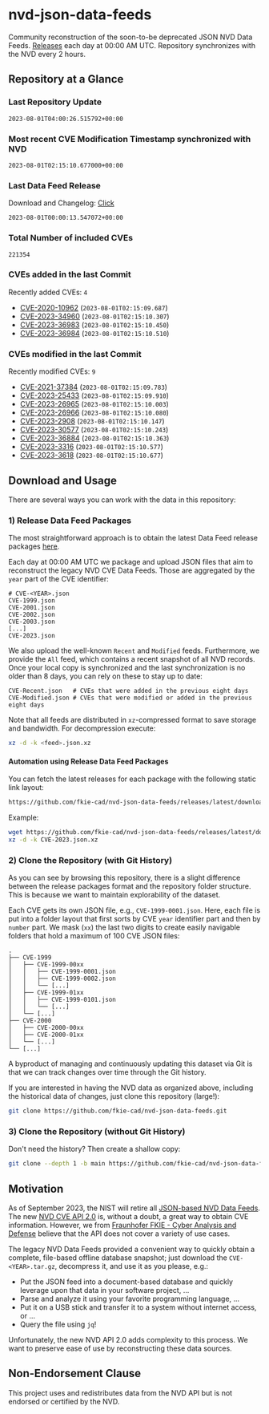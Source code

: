 # nvd-json-data-feeds

Community reconstruction of the soon-to-be deprecated JSON NVD Data Feeds. 
[Releases](https://github.com/fkie-cad/nvd-json-data-feeds/releases/latest) each day at 00:00 AM UTC.
Repository synchronizes with the NVD every 2 hours.

## Repository at a Glance

### Last Repository Update

```plain
2023-08-01T04:00:26.515792+00:00
```

### Most recent CVE Modification Timestamp synchronized with NVD

```plain
2023-08-01T02:15:10.677000+00:00
```

### Last Data Feed Release

Download and Changelog: [Click](https://github.com/fkie-cad/nvd-json-data-feeds/releases/latest)

```plain
2023-08-01T00:00:13.547072+00:00
```

### Total Number of included CVEs

```plain
221354
```

### CVEs added in the last Commit

Recently added CVEs: `4`

* [CVE-2020-10962](CVE-2020/CVE-2020-109xx/CVE-2020-10962.json) (`2023-08-01T02:15:09.687`)
* [CVE-2023-34960](CVE-2023/CVE-2023-349xx/CVE-2023-34960.json) (`2023-08-01T02:15:10.307`)
* [CVE-2023-36983](CVE-2023/CVE-2023-369xx/CVE-2023-36983.json) (`2023-08-01T02:15:10.450`)
* [CVE-2023-36984](CVE-2023/CVE-2023-369xx/CVE-2023-36984.json) (`2023-08-01T02:15:10.510`)


### CVEs modified in the last Commit

Recently modified CVEs: `9`

* [CVE-2021-37384](CVE-2021/CVE-2021-373xx/CVE-2021-37384.json) (`2023-08-01T02:15:09.783`)
* [CVE-2023-25433](CVE-2023/CVE-2023-254xx/CVE-2023-25433.json) (`2023-08-01T02:15:09.910`)
* [CVE-2023-26965](CVE-2023/CVE-2023-269xx/CVE-2023-26965.json) (`2023-08-01T02:15:10.003`)
* [CVE-2023-26966](CVE-2023/CVE-2023-269xx/CVE-2023-26966.json) (`2023-08-01T02:15:10.080`)
* [CVE-2023-2908](CVE-2023/CVE-2023-29xx/CVE-2023-2908.json) (`2023-08-01T02:15:10.147`)
* [CVE-2023-30577](CVE-2023/CVE-2023-305xx/CVE-2023-30577.json) (`2023-08-01T02:15:10.243`)
* [CVE-2023-36884](CVE-2023/CVE-2023-368xx/CVE-2023-36884.json) (`2023-08-01T02:15:10.363`)
* [CVE-2023-3316](CVE-2023/CVE-2023-33xx/CVE-2023-3316.json) (`2023-08-01T02:15:10.577`)
* [CVE-2023-3618](CVE-2023/CVE-2023-36xx/CVE-2023-3618.json) (`2023-08-01T02:15:10.677`)


## Download and Usage

There are several ways you can work with the data in this repository:

### 1) Release Data Feed Packages

The most straightforward approach is to obtain the latest Data Feed release packages [here](https://github.com/fkie-cad/nvd-json-data-feeds/releases/latest).

Each day at 00:00 AM UTC we package and upload JSON files that aim to reconstruct the legacy NVD CVE Data Feeds.
Those are aggregated by the `year` part of the CVE identifier:

```
# CVE-<YEAR>.json
CVE-1999.json
CVE-2001.json
CVE-2002.json
CVE-2003.json
[...]
CVE-2023.json
```

We also upload the well-known `Recent` and `Modified` feeds.
Furthermore, we provide the `All` feed, which contains a recent snapshot of all NVD records.
Once your local copy is synchronized and the last synchronization is no older than 8 days, you can rely on these to stay up to date:

```plain
CVE-Recent.json   # CVEs that were added in the previous eight days
CVE-Modified.json # CVEs that were modified or added in the previous eight days
```

Note that all feeds are distributed in `xz`-compressed format to save storage and bandwidth.
For decompression execute:

```sh
xz -d -k <feed>.json.xz
```


#### Automation using Release Data Feed Packages

You can fetch the latest releases for each package with the following static link layout:

```sh
https://github.com/fkie-cad/nvd-json-data-feeds/releases/latest/download/CVE-<YEAR>.json.xz
```

Example:

```sh
wget https://github.com/fkie-cad/nvd-json-data-feeds/releases/latest/download/CVE-2023.json.xz
xz -d -k CVE-2023.json.xz
```

### 2) Clone the Repository (with Git History)

As you can see by browsing this repository, there is a slight difference between the release packages format and the repository folder structure.
This is because we want to maintain explorability of the dataset.

Each CVE gets its own JSON file, e.g., `CVE-1999-0001.json`.
Here, each file is put into a folder layout that first sorts by CVE `year` identifier part and then by `number` part.
We mask (`xx`) the last two digits to create easily navigable folders that hold a maximum of 100 CVE JSON files:

```plain
.
├── CVE-1999
│   ├── CVE-1999-00xx
│   │   ├── CVE-1999-0001.json
│   │   ├── CVE-1999-0002.json
│   │   └── [...]
│   ├── CVE-1999-01xx
│   │   ├── CVE-1999-0101.json
│   │   └── [...]
│   └── [...]
├── CVE-2000
│   ├── CVE-2000-00xx
│   ├── CVE-2000-01xx
│   └── [...]
└── [...]
```

A byproduct of managing and continuously updating this dataset via Git is that we can track changes over time through the Git history.

If you are interested in having the NVD data as organized above, including the historical data of changes, just clone this repository (large!):

```sh
git clone https://github.com/fkie-cad/nvd-json-data-feeds.git
```

### 3) Clone the Repository (without Git History)

Don't need the history? Then create a shallow copy:

```sh
git clone --depth 1 -b main https://github.com/fkie-cad/nvd-json-data-feeds.git
```

## Motivation

As of September 2023, the NIST will retire all [JSON-based NVD Data Feeds](https://nvd.nist.gov/vuln/data-feeds#divRetirementBanner-1).
The new [NVD CVE API 2.0](https://nvd.nist.gov/developers/vulnerabilities) is, without a doubt, a great way to obtain CVE information.
However, we from [Fraunhofer FKIE - Cyber Analysis and Defense](https://www.fkie.fraunhofer.de/en/departments/cad.html) believe that the API does not cover a variety of use cases.

The legacy NVD Data Feeds provided a convenient way to quickly obtain a complete, file-based offline database snapshot; just download the `CVE-<YEAR>.tar.gz`, decompress it, and use it as you please, e.g.:

* Put the JSON feed into a document-based database and quickly leverage upon that data in your software project, ...
* Parse and analyze it using your favorite programming language, ...
* Put it on a USB stick and transfer it to a system without internet access, or ...
* Query the file using `jq`!

Unfortunately, the new NVD API 2.0 adds complexity to this process.
We want to preserve ease of use by reconstructing these data sources.

## Non-Endorsement Clause

This project uses and redistributes data from the NVD API but is not endorsed or certified by the NVD.